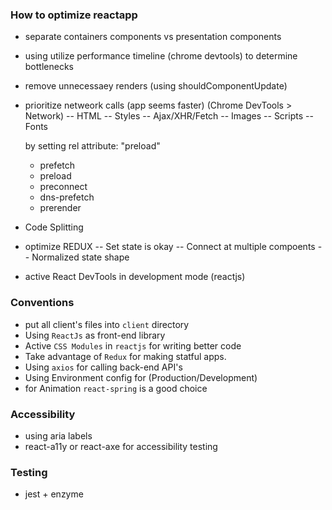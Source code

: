 ### How to optimize reactapp

-   separate containers components vs presentation components
-   using utilize performance timeline (chrome devtools) to determine bottlenecks
-   remove unnecessaey renders (using shouldComponentUpdate)
-   prioritize netweork calls (app seems faster) (Chrome DevTools > Network)
    -- HTML
    -- Styles
    -- Ajax/XHR/Fetch
    -- Images
    -- Scripts
    -- Fonts

    by setting rel attribute: "preload"

    -   prefetch
    -   preload
    -   preconnect
    -   dns-prefetch
    -   prerender

-   Code Splitting
-   optimize REDUX
    -- Set state is okay
    -- Connect at multiple compoents
    -- Normalized state shape

-   active React DevTools in development mode (reactjs)

### Conventions

-   put all client's files into `client` directory
-   Using `ReactJs` as front-end library
-   Active `CSS Modules` in `reactjs` for writing better code
-   Take advantage of `Redux` for making statful apps.
-   Using `axios` for calling back-end API's
-   Using Environment config for (Production/Development)
-   for Animation `react-spring` is a good choice

### Accessibility

-   using aria labels
-   react-a11y or react-axe for accessibility testing

### Testing

-   jest + enzyme

